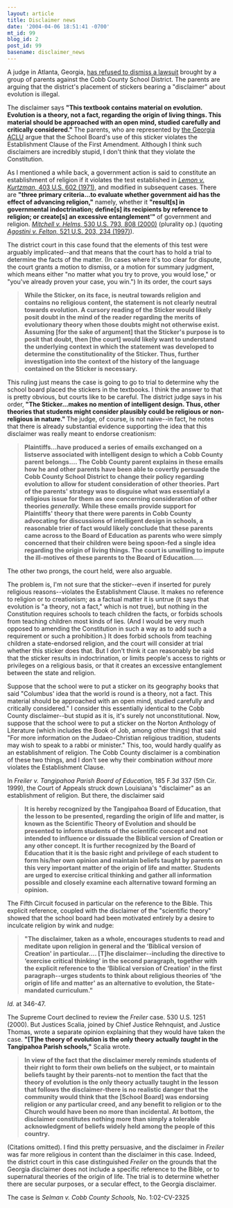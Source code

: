 ```yaml
---
layout: article
title: Disclaimer news
date: '2004-04-06 18:51:41 -0700'
mt_id: 99
blog_id: 2
post_id: 99
basename: disclaimer_news
---
```

A judge in Atlanta, Georgia, <a href="http://www.mlive.com/newsflash/michigan/index.ssf?/newsflash/get_story.ssf?/cgi-free/getstory_ssf.cgi?a0581_BC_EvolutionDebate&&news&election2004">has refused to dismiss a lawsuit</a> brought by a group of parents against the Cobb County School District. The parents are arguing that the district's placement of stickers bearing a "disclaimer" about evolution is illegal. 

The disclaimer says <b>"This textbook contains material on evolution. Evolution is a theory, not a fact, regarding the origin of living things. This material should be approached with an open mind, studied carefully and critically considered." </b>The parents, who are represented by <a href="http://acluga.org/Issuespage.htm#Church/State">the Georgia ACLU</a> argue that the School Board's use of this sticker violates the Establishment Clause of the First Amendment. Although I think such disclaimers are incredibly stupid, I don't think that they violate the Constitution.

<!--more-->

As I mentioned a while back, a government action is said to constitute an establishment of religion if it violates the test established in <a href="http://caselaw.lp.findlaw.com/scripts/getcase.pl?navby=case&court=us&vol=403&page=602"><i>Lemon v. Kurtzman, </i>403 U.S. 602 (1971),</a> and modified in subsequent cases.  There are <b>"three primary criteria...to evaluate whether government aid has the effect of advancing religion,"</b> namely, whether it <b>"result[s] in governmental indoctrination; define[s] its recipients by reference to religion; or create[s] an excessive entanglement'" </b>of government and religion. <i><a href="http://supct.law.cornell.edu/supct/html/98-1648.ZO.html">Mitchell v. Helms,</i> 530 U.S. 793, 808 (2000)</a> (plurality op.) (quoting <i><a href="http://caselaw.lp.findlaw.com/scripts/getcase.pl?navby=case&court=us&vol=521&page=203#234">Agostini v. Felton, </i>521 U.S. 203, 234 (1997)</a>). 

The district court in this case found that the elements of this test were arguably implicated--and that means that the court has to hold a trial to determine the facts of the matter. (In cases where it's too clear for dispute, the court grants a motion to dismiss, or a motion for summary judgment, which means either "no matter what you try to prove, you would lose," or "you've already proven your case, you win.") In its order, the court says<b><blockquote>While the Sticker, on its face, is neutral towards religion and contains no religious content, the statement is not clearly neutral towards evolution. A cursory reading of the Sticker would likely posit doubt in the mind of the reader regarding the merits of evolutionary theory when those doubts might not otherwise exist. Assuming [for the sake of argument] that the Sticker's purpose is to posit that doubt, then [the court] would likely want to understand the underlying context in which the statement was developed to determine the constitutionality of the Sticker. Thus, further investigation into the context of the history of the language contained on the Sticker is necessary.</b></blockquote>This ruling just means the case is going to go to trial to determine why the school board placed the stickers in the textbooks. I think the answer to that is pretty obvious, but courts like to be careful. The district judge says in his order,<b> "The Sticker...makes no mention of intelligent design. Thus, other theories that students might consider plausibly could be religious or non-religious in nature." </b>The judge, of course, is not naive--in fact, he notes that there is already substantial evidence supporting the idea that this disclaimer was really meant to endorse creationism: <b><blockquote>Plaintiffs...have produced a series of emails exchanged on a listserve associated with intelligent design to which a Cobb County parent belongs.... The Cobb County parent explains in these emails how he and other parents have been able to covertly persuade the Cobb County School District to change their policy regarding evolution to allow for student consideration of other theories. Part of the parents' strategy was to disguise what was essentialyl a religious issue for them as one concerning consideration of other theories <i>generally.</i> While these emails provide support for Plaintiffs' theory that there were parents in Cobb County advocating for discussions of intelligent design in schools, a reasonable trier of fact would likely conclude that these parents came across to the Board of Education as parents who were simply concerned that their children were being spoon-fed a single idea regarding the origin of living things. The court is unwilling to impute the ill-motives of these parents to the Board of Education.....</b></blockquote>The other two prongs, the court held, were also arguable.

The problem is, I'm not sure that the sticker--even if inserted for purely religious reasons--violates the Establishment Clause. It makes no reference to religion or to creationism; as a factual matter it is untrue (it says that evolution is "a theory, not a fact," which is not true), but nothing in the Constitution requires schools to teach children the facts, or forbids schools from teaching children most kinds of lies. (And I would be very much opposed to amending the Constitution in such a way as to add such a requirement or such a prohibition.) It does forbid schools from teaching children a state-endorsed religion, and the court will consider at trial whether this sticker does that. But I don't think it can reasonably be said that the sticker results in indoctrination, or limits people's access to rights or privileges on a religious basis, or that it creates an excessive entanglement between the state and religion.

Suppose that the school were to put a sticker on its geography books that said "Columbus' idea that the world is round is a theory, not a fact. This material should be approached with an open mind, studied carefully and critically considered." I consider this essentially identical to the Cobb County disclaimer--but stupid as it is, it's surely not unconstitutional. Now, suppose that the school were to put a sticker on the Norton Anthology of Literature (which includes the Book of Job, among other things) that said "For more information on the Judaeo-Christian religious tradition, students may wish to speak to a rabbi or minister." This, too, would hardly qualify as an establishment of religion. The Cobb County disclaimer is a combination of these two things, and I don't see why their combination <i>without more</i> violates the Establishment Clause.

In <i>Freiler v. Tangipahoa Parish Board of Education,</i> 185 F.3d 337 (5th Cir. 1999), the Court of Appeals struck down Louisiana's "disclaimer" as an establishment of religion. But there, the disclaimer said <b><blockquote>It is hereby recognized by the Tangipahoa Board of Education, that the lesson to be presented, regarding the origin of life and matter, is known as the Scientific Theory of Evolution and should be presented to inform students of the scientific concept and not intended to influence or dissuade the Biblical version of Creation or any other concept. It is further recognized by the Board of Education that it is the basic right and privilege of each student to form his/her own opinion and maintain beliefs taught by parents on this very important matter of the origin of life and matter. Students are urged to exercise critical thinking and gather all information possible and closely examine each alternative toward forming an opinion.</b></blockquote>The Fifth Circuit focused in particular on the reference to the Bible. This explicit reference, coupled with the disclaimer of the "scientific theory" showed that the school board had been motivated entirely by a desire to inculcate religion by wink and nudge: <b><blockquote>"The disclaimer, taken as a whole, encourages students to read and meditate upon religion in general and the ‘Biblical version of Creation' in particular.... [T]he disclaimer--including the directive to ‘exercise critical thinking' in the second paragraph, together with the explicit reference to the ‘Biblical version of Creation' in the first paragraph--urges students to think about religious theories of ‘the origin of life and matter' as an alternative to evolution, the State-mandated curriculum."</b></blockquote><i>Id.</i> at 346-47.

The Supreme Court declined to review the <i>Freiler</i> case. 530 U.S. 1251 (2000). But Justices Scalia, joined by Chief Justice Rehnquist, and Justice Thomas, wrote a separate opinion explaining that they would have taken the case. <b>"[T]he theory of evolution is the only theory actually <i>taught </i>in the Tangipahoa Parish schools,"</b> Scalia wrote. <b><blockquote>In view of the fact that the disclaimer merely reminds students of their right to form their own beliefs on the subject, or to maintain beliefs taught by their parents-not to mention the fact that the theory of evolution is the only theory actually taught in the lesson that follows the disclaimer-there is no realistic danger that the community would think that the [School Board] was endorsing religion or any particular creed, and any benefit to religion or to the Church would have been no more than incidental. At bottom, the disclaimer constitutes nothing more than simply a tolerable acknowledgment of beliefs widely held among the people of this country.</b></blockquote> (Citations omitted). I find this pretty persuasive, and the disclaimer in <i>Freiler</i> was far more religious in content than the disclaimer in this case. Indeed, the district court in this case distinguished <i>Freiler</i> on the grounds that the Georgia disclaimer does not include a specific reference to the Bible, or to supernatural theories of the origin of life. The trial is to determine whether there are secular purposes, or a secular effect, to the Georgia disclaimer.
							
The case is <i>Selman v. Cobb County Schools,</i> No. 1:02-CV-2325 
